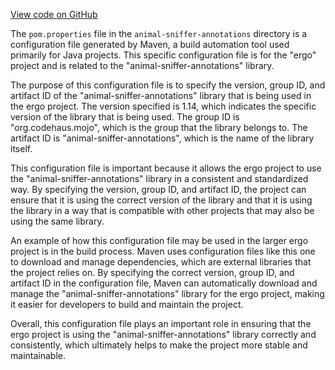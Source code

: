 [View code on GitHub](https://github.com/ergoplatform/ergo/.autodoc/docs/json/target/streams/_global/assemblyOption/_global/streams/assembly/2b274c27ed69d0c395b892a5062685d3dc08cb66_775b7e22fb10026eed3f86e8dc556dfafe35f2d5_da39a3ee5e6b4b0d3255bfef95601890afd80709/META-INF/maven/org.codehaus.mojo)

The `pom.properties` file in the `animal-sniffer-annotations` directory is a configuration file generated by Maven, a build automation tool used primarily for Java projects. This specific configuration file is for the "ergo" project and is related to the "animal-sniffer-annotations" library.

The purpose of this configuration file is to specify the version, group ID, and artifact ID of the "animal-sniffer-annotations" library that is being used in the ergo project. The version specified is 1.14, which indicates the specific version of the library that is being used. The group ID is "org.codehaus.mojo", which is the group that the library belongs to. The artifact ID is "animal-sniffer-annotations", which is the name of the library itself.

This configuration file is important because it allows the ergo project to use the "animal-sniffer-annotations" library in a consistent and standardized way. By specifying the version, group ID, and artifact ID, the project can ensure that it is using the correct version of the library and that it is using the library in a way that is compatible with other projects that may also be using the same library.

An example of how this configuration file may be used in the larger ergo project is in the build process. Maven uses configuration files like this one to download and manage dependencies, which are external libraries that the project relies on. By specifying the correct version, group ID, and artifact ID in the configuration file, Maven can automatically download and manage the "animal-sniffer-annotations" library for the ergo project, making it easier for developers to build and maintain the project.

Overall, this configuration file plays an important role in ensuring that the ergo project is using the "animal-sniffer-annotations" library correctly and consistently, which ultimately helps to make the project more stable and maintainable.
